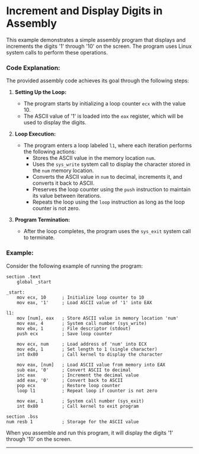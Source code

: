 # Increment and Display Digits in Assembly

This example demonstrates a simple assembly program that displays and increments the digits '1' through '10' on the screen. The program uses Linux system calls to perform these operations.

### Code Explanation:

The provided assembly code achieves its goal through the following steps:

1. **Setting Up the Loop:**
   - The program starts by initializing a loop counter `ecx` with the value 10.
   - The ASCII value of '1' is loaded into the `eax` register, which will be used to display the digits.

2. **Loop Execution:**
   - The program enters a loop labeled `l1`, where each iteration performs the following actions:
     - Stores the ASCII value in the memory location `num`.
     - Uses the `sys_write` system call to display the character stored in the `num` memory location.
     - Converts the ASCII value in `num` to decimal, increments it, and converts it back to ASCII.
     - Preserves the loop counter using the `push` instruction to maintain its value between iterations.
     - Repeats the loop using the `loop` instruction as long as the loop counter is not zero.

3. **Program Termination:**
   - After the loop completes, the program uses the `sys_exit` system call to terminate.

### Example:

Consider the following example of running the program:

```assembly
section	.text
    global _start

_start:
    mov ecx, 10      ; Initialize loop counter to 10
    mov eax, '1'     ; Load ASCII value of '1' into EAX

l1:
    mov [num], eax   ; Store ASCII value in memory location 'num'
    mov eax, 4       ; System call number (sys_write)
    mov ebx, 1       ; File descriptor (stdout)
    push ecx         ; Save loop counter

    mov ecx, num     ; Load address of 'num' into ECX
    mov edx, 1       ; Set length to 1 (single character)
    int 0x80         ; Call kernel to display the character

    mov eax, [num]   ; Load ASCII value from memory into EAX
    sub eax, '0'     ; Convert ASCII to decimal
    inc eax          ; Increment the decimal value
    add eax, '0'     ; Convert back to ASCII
    pop ecx          ; Restore loop counter
    loop l1          ; Repeat loop if counter is not zero

    mov eax, 1       ; System call number (sys_exit)
    int 0x80         ; Call kernel to exit program

section .bss
num resb 1           ; Storage for the ASCII value
```

When you assemble and run this program, it will display the digits '1' through '10' on the screen.

---
